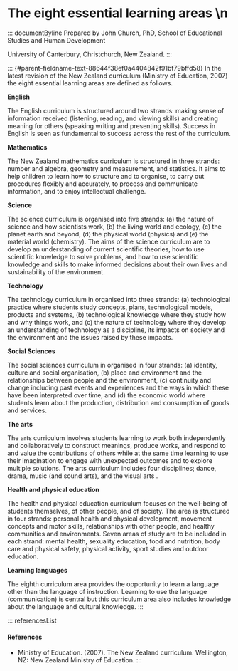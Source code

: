 # The eight essential learning areas \n

::: documentByline
Prepared by John Church, PhD, School of Educational Studies and Human
Development

University of Canterbury, Christchurch, New Zealand.
:::

::: {#parent-fieldname-text-88644f38ef0a4404842f91bf79bffd58}
In the latest revision of the New Zealand curriculum (Ministry of
Education, 2007) the eight essential learning areas are defined as
follows.

**English**

The English curriculum is structured around two strands: making sense of
information received (listening, reading, and viewing skills) and
creating meaning for others (speaking writing and presenting skills).
Success in English is seen as fundamental to success across the rest of
the curriculum.

**Mathematics**

The New Zealand mathematics curriculum is structured in three strands:
number and algebra, geometry and measurement, and statistics. It aims to
help children to learn how to structure and to organise, to carry out
procedures flexibly and accurately, to process and communicate
information, and to enjoy intellectual challenge.

**Science**

The science curriculum is organised into five strands: (a) the nature of
science and how scientists work, (b) the living world and ecology, (c)
the planet earth and beyond, (d) the physical world (physics) and (e)
the material world (chemistry). The aims of the science curriculum are
to develop an understanding of current scientific theories, how to use
scientific knowledge to solve problems, and how to use scientific
knowledge and skills to make informed decisions about their own lives
and sustainability of the environment.

**Technology**

The technology curriculum in organised into three strands: (a)
technological practice where students study concepts, plans,
technological models, products and systems, (b) technological knowledge
where they study how and why things work, and (c) the nature of
technology where they develop an understanding of technology as a
discipline, its impacts on society and the environment and the issues
raised by these impacts.

**Social Sciences**

The social sciences curriculum in organised in four strands: (a)
identity, culture and social organisation, (b) place and environment and
the relationships between people and the environment, (c) continuity and
change including past events and experiences and the ways in which these
have been interpreted over time, and (d) the economic world where
students learn about the production, distribution and consumption of
goods and services.

**The arts**

The arts curriculum involves students learning to work both
independently and collaboratively to construct meanings, produce works,
and respond to and value the contributions of others while at the same
time learning to use their imagination to engage with unexpected
outcomes and to explore multiple solutions. The arts curriculum includes
four disciplines; dance, drama, music (and sound arts), and the visual
arts .

**Health and physical education**

The health and physical education curriculum focuses on the well-being
of students themselves, of other people, and of society. The area is
structured in four strands: personal health and physical development,
movement concepts and motor skills, relationships with other people, and
healthy communities and environments. Seven areas of study are to be
included in each strand: mental health, sexuality education, food and
nutrition, body care and physical safety, physical activity, sport
studies and outdoor education.

**Learning languages**

The eighth curriculum area provides the opportunity to learn a language
other than the language of instruction. Learning to use the language
(communication) is central but this curriculum area also includes
knowledge about the language and cultural knowledge.
:::

::: referencesList
#### References

-   Ministry of Education. (2007). The New Zealand curriculum.
    Wellington, NZ: New Zealand Ministry of Education.
:::
